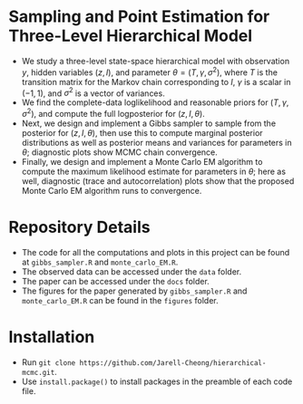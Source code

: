 # Sampling and Point Estimation for Three-Level Hierarchical Model
- We study a three-level state-space hierarchical model with observation $y$, hidden variables $(z,I)$, and parameter $\theta = (T,\gamma,\sigma^2)$, where $T$ is the transition matrix for the Markov chain corresponding to $I$, $\gamma$ is a scalar in $(-1,1)$, and $\sigma^2$ is a vector of variances.
- We find the complete-data loglikelihood and reasonable priors for $(T,\gamma,\sigma^2)$, and compute the full logposterior for $(z,I,\theta)$.
- Next, we design and implement a Gibbs sampler to sample from the posterior for $(z,I,\theta)$, then use this to compute marginal posterior distributions as well as posterior means and variances for parameters in $\theta$; diagnostic plots show MCMC chain convergence.
- Finally, we design and implement a Monte Carlo EM algorithm to compute the maximum likelihood estimate for parameters in $\theta$; here as well, diagnostic (trace and autocorrelation) plots show that the proposed Monte Carlo EM algorithm runs to convergence.

# Repository Details
- The code for all the computations and plots in this project can be found at `gibbs_sampler.R` and `monte_carlo_EM.R`.
- The observed data can be accessed under the `data` folder.
- The paper can be accessed under the `docs` folder.
- The figures for the paper generated by `gibbs_sampler.R` and `monte_carlo_EM.R` can be found in the `figures` folder.

# Installation
- Run `git clone https://github.com/Jarell-Cheong/hierarchical-mcmc.git`.
- Use `install.package()` to install packages in the preamble of each code file.
